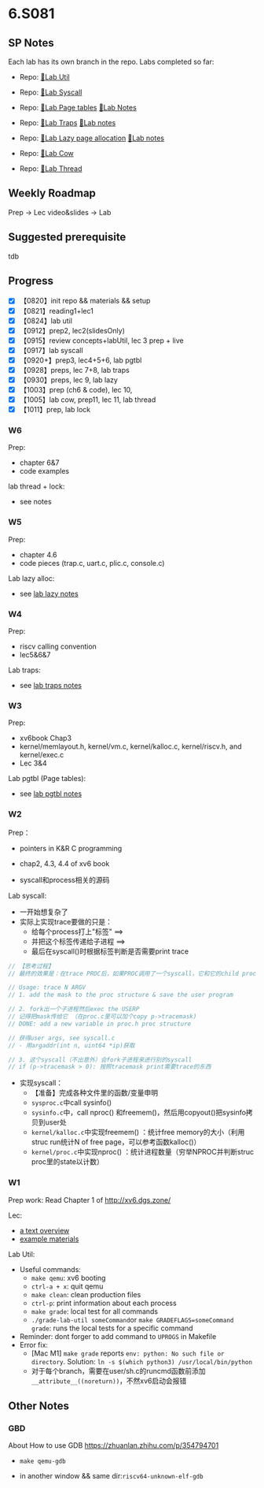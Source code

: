 # 6.S081

## SP Notes

Each lab has its own branch in the repo. Labs completed so far: 

- Repo: [🔗Lab Util](https://github.com/Flora025/6.S081/tree/util)

- Repo: [🔗Lab Syscall](https://github.com/Flora025/6.S081/tree/syscall)

- Repo: [🔗Lab Page tables](https://github.com/Flora025/6.S081/tree/pgtbl)                    [📒Lab Notes](https://github.com/Flora025/6.S081/blob/main/notes/lab3-pgtbl.md)

- Repo: [🔗Lab Traps](https://github.com/Flora025/6.S081/tree/traps)                               [📒Lab notes](https://github.com/Flora025/6.S081/blob/main/notes/lab4-traps.md)

- Repo: [🔗Lab Lazy page allocation](https://github.com/Flora025/6.S081/tree/lazy)     [📒Lab notes](https://github.com/Flora025/6.S081/blob/main/notes/lab5-lazy.md)

- Repo: [🔗Lab Cow](https://github.com/Flora025/6.S081/tree/cow)

- Repo: [🔗Lab Thread](https://github.com/Flora025/6.S081/tree/thread)


## Weekly Roadmap

Prep -> Lec video&slides -> Lab

## Suggested prerequisite

tdb

## Progress

- [x] 【0820】init repo && materials && setup
- [x] 【0821】reading1+lec1
- [x] 【0824】lab util
- [x] 【0912】prep2, lec2(slidesOnly)
- [x] 【0915】review concepts+labUtil, lec 3 prep + live
- [x] 【0917】lab syscall
- [x] 【0920+】prep3, lec4+5+6, lab pgtbl
- [x] 【0928】preps, lec 7+8, lab traps
- [x] 【0930】preps, lec 9, lab lazy
- [x] 【1003】prep (ch6 & code), lec 10,
- [x] 【1005】lab cow, prep11, lec 11, lab thread
- [x] 【1011】prep, lab lock

### W6

Prep:

- chapter 6&7
- code examples

lab  thread + lock:

- see notes

### W5

Prep:

- chapter 4.6
- code pieces (trap.c, uart.c, plic.c, console.c)

Lab lazy alloc:

- see [lab lazy notes](https://github.com/Flora025/6.S081/blob/main/notes/lab5-lazy.md)

### W4

Prep:

- riscv calling convention
- lec5&6&7

Lab traps:

- see [lab traps notes](https://github.com/Flora025/6.S081/blob/main/notes/lab4-traps.md)

### W3

Prep:

- xv6book Chap3
- kernel/memlayout.h, kernel/vm.c, kernel/kalloc.c, kernel/riscv.h, and kernel/exec.c
- Lec 3&4

Lab pgtbl (Page tables):

- see [lab pgtbl notes](https://github.com/Flora025/6.S081/blob/main/notes/lab3-pgtbl.md)
  

### W2

Prep：

- pointers in K&R C programming
- chap2, 4.3, 4.4 of xv6 book

- syscall和process相关的源码

Lab syscall:

- 一开始想复杂了
- 实际上实现trace要做的只是：
  - 给每个process打上"标签" ==> 
  - 并把这个标签传递给子进程 ==>  
  - 最后在syscall()时根据标签判断是否需要print trace

```c
// 【思考过程】
// 最终的效果是：在trace PROC后，如果PROC调用了一个syscall，它和它的child process都会print出要求的trace info

// Usage: trace N ARGV
// 1. add the mask to the proc structure & save the user program

// 2. fork出一个子进程然后exec the USERP
// 记得把mask传给它 （在proc.c里可以加个copy p->tracemask)
// DONE: add a new variable in proc.h proc structure

// 获得user args, see syscall.c
// - 用argaddr(int n, uint64 *ip)获取

// 3. 这个syscall（不出意外）会fork子进程来进行别的syscall
// if (p->tracemask > 0): 按照tracemask print需要trace的东西
```

- 实现syscall：
  - 【准备】完成各种文件里的函数/变量申明
  - `sysproc.c`中call sysinfo()
  - `sysinfo.c`中，call nproc() 和freemem()，然后用copyout()把sysinfo拷贝到user处
  - `kernel/kalloc.c`中实现freemem() ：统计free memory的大小（利用struc run统计N of free page，可以参考函数kalloc()）
  - `kernel/proc.c`中实现nproc() ：统计进程数量（穷举NPROC并判断struc proc里的state以计数）

### W1

Prep work: Read Chapter 1 of http://xv6.dgs.zone/

Lec:

- [a text overview](https://pdos.csail.mit.edu/6.828/2020/lec/l-overview.txt)
- [example materials](https://pdos.csail.mit.edu/6.828/2020/lec/l-overview/)

Lab Util:

- Useful commands:
  - `make qemu`: xv6 booting
  - `ctrl-a + x`: quit qemu
  - `make clean`: clean production files
  - `ctrl-p`: print information about each process
  - `make grade`: local test for all commands
  - `./grade-lab-util someCommand`or `make GRADEFLAGS=someCommand grade`: runs the local tests for a specific command
- Reminder: dont forger to add command to `UPROGS` in Makefile
- Error fix:
  - [Mac M1] `make grade` reports `env: python: No such file or directory`. Solution: `ln -s $(which python3) /usr/local/bin/python`
  - 对于每个branch，需要在user/sh.c的runcmd函数前添加`__attribute__((noreturn))`，不然xv6启动会报错

## Other Notes

### GBD

About How to use GDB https://zhuanlan.zhihu.com/p/354794701

- `make qemu-gdb`

- in another window && same dir:`riscv64-unknown-elf-gdb`